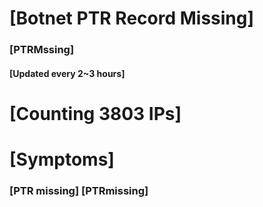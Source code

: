 # [Botnet PTR Record Missing]
### [PTRMssing]
#### [Updated every 2~3 hours]

# [Counting 3803 IPs]

# [Symptoms] 
###   [PTR missing] [PTRmissing]
